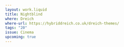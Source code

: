 ```yaml
---
layout: work.liquid
title: Nightblind
where: Dreich
where-url: https://hybriddreich.co.uk/dreich-themes/
tags: "20"
issue: Cinema
upcoming: true
---
```

